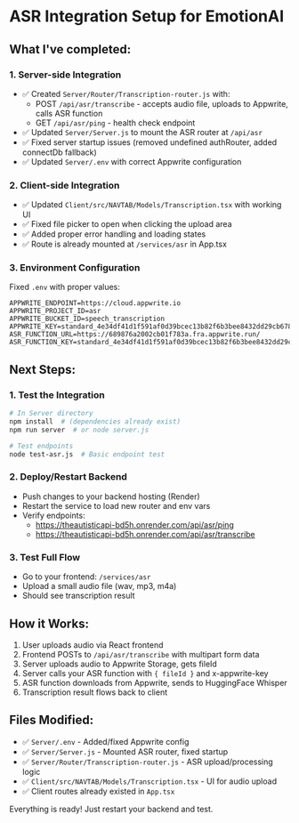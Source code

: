 # ASR Integration Setup for EmotionAI

## What I've completed:

### 1. Server-side Integration
- ✅ Created `Server/Router/Transcription-router.js` with:
  - POST `/api/asr/transcribe` - accepts audio file, uploads to Appwrite, calls ASR function
  - GET `/api/asr/ping` - health check endpoint
- ✅ Updated `Server/Server.js` to mount the ASR router at `/api/asr`
- ✅ Fixed server startup issues (removed undefined authRouter, added connectDb fallback)
- ✅ Updated `Server/.env` with correct Appwrite configuration

### 2. Client-side Integration
- ✅ Updated `Client/src/NAVTAB/Models/Transcription.tsx` with working UI
- ✅ Fixed file picker to open when clicking the upload area
- ✅ Added proper error handling and loading states
- ✅ Route is already mounted at `/services/asr` in App.tsx

### 3. Environment Configuration
Fixed `.env` with proper values:
```env
APPWRITE_ENDPOINT=https://cloud.appwrite.io
APPWRITE_PROJECT_ID=asr
APPWRITE_BUCKET_ID=speech_transcription
APPWRITE_KEY=standard_4e34df41d1f591af0d39bcec13b82f6b3bee8432dd29cb678a9f8a1a28852fcf2343693bf9fbf3b816d2e2b233332e5cca600c982dafeb4372c0d200285e12b74b65fa4399e3c90a6fecc52cf8e95836591aff4ea7cd4786715aa853378f6b13d50d8ffcbf2183801786ddc81a39535ce16c7e38185ac0b46725f108bbc05e20
ASR_FUNCTION_URL=https://689876a2002cb01f783a.fra.appwrite.run/
ASR_FUNCTION_KEY=standard_4e34df41d1f591af0d39bcec13b82f6b3bee8432dd29cb678a9f8a1a28852fcf2343693bf9fbf3b816d2e2b233332e5cca600c982dafeb4372c0d200285e12b74b65fa4399e3c90a6fecc52cf8e95836591aff4ea7cd4786715aa853378f6b13d50d8ffcbf2183801786ddc81a39535ce16c7e38185ac0b46725f108bbc05e20
```

## Next Steps:

### 1. Test the Integration
```bash
# In Server directory
npm install  # (dependencies already exist)
npm run server  # or node server.js

# Test endpoints
node test-asr.js  # Basic endpoint test
```

### 2. Deploy/Restart Backend
- Push changes to your backend hosting (Render)
- Restart the service to load new router and env vars
- Verify endpoints: 
  - https://theautisticapi-bd5h.onrender.com/api/asr/ping
  - https://theautisticapi-bd5h.onrender.com/api/asr/transcribe

### 3. Test Full Flow
- Go to your frontend: `/services/asr`
- Upload a small audio file (wav, mp3, m4a)
- Should see transcription result

## How it Works:
1. User uploads audio via React frontend
2. Frontend POSTs to `/api/asr/transcribe` with multipart form data
3. Server uploads audio to Appwrite Storage, gets fileId
4. Server calls your ASR function with `{ fileId }` and x-appwrite-key
5. ASR function downloads from Appwrite, sends to HuggingFace Whisper
6. Transcription result flows back to client

## Files Modified:
- ✅ `Server/.env` - Added/fixed Appwrite config
- ✅ `Server/Server.js` - Mounted ASR router, fixed startup
- ✅ `Server/Router/Transcription-router.js` - ASR upload/processing logic
- ✅ `Client/src/NAVTAB/Models/Transcription.tsx` - UI for audio upload
- ✅ Client routes already existed in `App.tsx`

Everything is ready! Just restart your backend and test.
